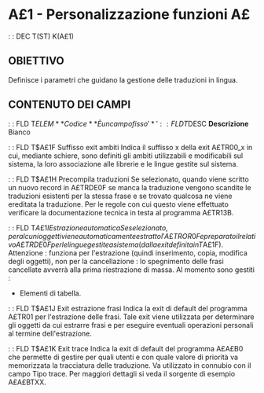 # A£1 - Personalizzazione funzioni A£
 :  : DEC T(ST) K(A£1)
## OBIETTIVO
Definisce i parametri che guidano la gestione delle traduzioni in lingua.
## CONTENUTO DEI CAMPI
 :  : FLD T$ELEM **Codice**
È un campo fisso '*'
 :  : FLD T$DESC **Descrizione**
Bianco

 :  : FLD T$A£1F Suffisso exit ambiti
Indica il suffisso x della exit A£TR00_x in cui, mediante schiere, sono definiti gli ambiti utilizzabili e modificabili sul sistema, la loro associazione alle librerie e le lingue gestite sul sistema.

 :  : FLD T$A£1H Precompila traduzioni
Se selezionato, quando viene scritto un nuovo record in A£TRDE0F se manca la traduzione vengono scandite le traduzioni esistenti per la stessa frase e se trovato qualcosa ne viene ereditata la traduzione. Per le regole con cui questo viene effettuato verificare la documentazione tecnica in testa al programma A£TR13B.

 :  : FLD T$A£1I Estrazione automatica
Se selezionato, per alcuni oggetti viene automaticamente estratto l'A£TROR0F e preparato il relativo A£TRDE0F per le lingue gestite a sistema (dalla exit definita in T$A£1F).
Attenzione :  funziona per l'estrazione (quindi inserimento, copia, modifica degli oggetti), non per la cancellazione :  lo spegnimento delle frasi cancellate avverrà alla prima riestrazione di massa.
Al momento sono gestiti : 
 * Elementi di tabella.

 :  : FLD T$A£1J Exit estrazione frasi
Indica la exit di default del programma A£TR01 per l'estrazione delle frasi.
Tale exit viene utilizzata per determinare gli oggetti da cui estrarre frasi e per eseguire eventuali operazioni personali al termine dell'estrazione.

 :  : FLD T$A£1K Exit trace
Indica la exit di default del programma A£A£B0 che permette di gestire per quali utenti e con quale valore di priorità va memorizzata la tracciatura delle traduzione.
Va utilizzato in connubio con il campo Tipo trace.
Per maggiori dettagli si veda il sorgente di esempio A£A£BTXX.

